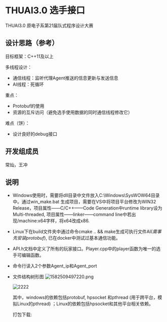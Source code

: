 # THUAI3.0 选手接口
THUAI3.0 原电子系第21届队式程序设计大赛

## 设计思路（参考）
目标框架：C++11及以上

多线程设计：
- 通信线程：监听代理Agent推送的信息更新与发送信息
- AI线程：死循环

重点：
- Protobuf的使用
- 资源的互斥访问（避免选手使用数据的同时通信线程修改它）

难点（饼）：
- 设计良好的debug接口

## 开发组成员
常灿，王冲

## 说明

- Windows使用时，需要将dll目录中文件放入C:\Windows\SysWOW64目录中。通过win_make.bat 生成项目，需要在VS中将项目平台修改为WIN32 Release，项目属性——C/C++——Code Generation中runtime library设为Multi-threaded, 项目属性——linker——command line中若出现/machine:x64字样，将x64改成x86.

- Linux下在build文件夹中通过命令cmake .. && make生成可执行文件AI(*需事先安装protobuf*), 已在docker中测试过基本通信功能。

- API.h文档中定义了所有的玩家接口。Player.cpp中的player函数为唯一的选手可编辑函数。

- 命令行读入2个参数Agent_ip和Agent_port

- 文件结构树形图
  ![1582509497220.png](https://i.loli.net/2020/02/24/OybS8fptQXLWgV3.png)

  ![2222]( https://i.loli.net/2020/02/24/w2hGtpYrF3TgBS7.png)

  其中，windows的依赖包括protobuf, hpsocket 和pthread (用于跨平台，模拟Linux的pthread) ；Linux的依赖包括hpsocket和其他平台相关依赖。

  打包下载: 